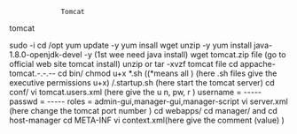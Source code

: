                  Tomcat
tomcat

sudo -i
cd /opt
yum update -y
yum insall wget unzip -y
yum install java-1.8.0-openjdk-devel -y   (1st wee need java install)
wget tomcat.zip file (go to official web site tomcat install)
unzip or tar -xvzf tomcat file
cd appache-tomcat.-.-.--
cd bin/
chmod u+x *.sh ((*means all ) (here .sh files give the executive permissions u+x)
/.startup.sh (here start the tomcat server)
cd conf/
vi tomcat.users.xml (here give the u n, pw, r )
username = -----
passwd   = -----
roles    = admin-gui,manager-gui,manager-script
vi server.xml (here change the tomcat port number )
cd webapps/
cd manager/ and cd host-manager
cd META-INF
vi context.xml(here give the comment (value) <!-- ... -->)




